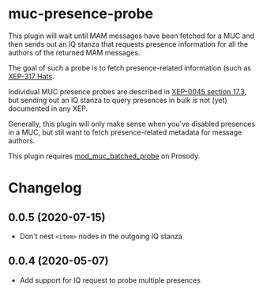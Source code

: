 # muc-presence-probe

This plugin will wait until MAM messages have been fetched for a MUC and then
sends out an IQ stanza that requests presence information for all the authors
of the returned MAM messages.

The goal of such a probe is to fetch presence-related information (such as
[XEP-317 Hats](https://xmpp.org/extensions/xep-0317.html).

Individual MUC presence probes are described in [XEP-0045 section 17.3](https://xmpp.org/extensions/xep-0045.html#bizrules-presence),
but sending out an IQ stanza to query presences in bulk is not (yet) documented
in any XEP.

Generally, this plugin will only make sense when you've disabled presences in a
MUC, but stil want to fetch presence-related metadata for message authors.

This plugin requires [mod_muc_batched_probe](https://modules.prosody.im/mod_muc_batched_probe.html) on Prosody.


# Changelog


## 0.0.5 (2020-07-15)

- Don't nest `<item>` nodes in the outgoing IQ stanza

## 0.0.4 (2020-05-07)

- Add support for IQ request to probe multiple presences

